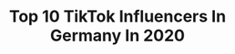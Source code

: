 ---
title: Top 10 TikTok Influencers In Germany In 2020
description: >-
  Find top TikTok influencers in Germany in 2020. Most popular hashtags: #friends #streamingyoga #lisaundlena #mamaistboss.
platform: TikTok
profiles:
  - username: "alexa.herbst"
    fullname: >-
      ✨ Alexandra Herbst ✨
    location: "Germany"
    followers: 65635
    engagement: 2898
    commentsToLikes: 0.065788
    id: ck9vcmjksr97h0j78imt8264l
    verified: false
    hashtags: "#staffel5, #acting, #spreadlove, #emiliosakraya"
  - username: "e.l.u.c.e.y"
    fullname: >-
      Lucy🌸🍃
    location: "Germany"
    followers: 2042125
    engagement: 2611
    commentsToLikes: 0.014663
    id: ck7zofshyjnaf0j78tg4zsj5y
    verified: true
    hashtags: "#pyjamapants, #ohyeah, #happymothersday, #avamax"
  - username: "enistelaa"
    fullname: >-
      @ enis telaa
    location: "Germany"
    followers: 15573
    engagement: 2511
    commentsToLikes: 0.078413
    id: ck9m52xh9ktd90j78toprnze8
    verified: false
    hashtags: "#foryouppage, #foryourpage, #fypage, #enistelaa"
  - username: "elvislamo"
    fullname: >-
      Elvis 🏳️‍🌈
    location: "Germany"
    followers: 222316
    engagement: 2330
    commentsToLikes: 0.026481
    id: ck92z0o2556sa0j782f2yf6t7
    verified: false
    hashtags: "#catwalk, #hate, #proteinfood, #netflix"
  - username: "tom.wrn"
    fullname: >-
      Tom Werner
    location: "Germany"
    followers: 89457
    engagement: 2328
    commentsToLikes: 0.049543
    id: ck9pmpxrraqxz0j78gy56ycqw
    verified: false
    hashtags: "#autsch, #whydididothis, #backfulls, #doublebackflip"
  - username: "kirafin_"
    fullname: >-
      K I R Λ F I N
    location: "Germany"
    followers: 339966
    engagement: 2304
    commentsToLikes: 0.034346
    id: ck8tqcqzwqr450j78boki1q3v
    verified: true
    hashtags: "#redbull, #game, #autos, #jamootv"
  - username: "c4ner"
    fullname: >-
      Caner
    location: "Germany"
    followers: 525388
    engagement: 2252
    commentsToLikes: 0.041606
    id: ck8ttzxq0s97t0j78mvjnfvbt
    verified: false
    hashtags: "#streamingyoga"
  - username: "junuu12"
    fullname: >-
      junu
    location: "Germany"
    followers: 3806
    engagement: 3535
    commentsToLikes: 0.231925
    id: ck9kd9okzta9c0j78lo0jk55v
    verified: false
    hashtags: "#kuchkuchhotahai, #notsoperfect, #myculture, #walkinginnature"
  - username: "_nilay_2245_"
    fullname: >-
      𝒩𝒾𝓁𝒶𝓎✨
    location: "Germany"
    followers: 3502
    engagement: 3454
    commentsToLikes: 0.198993
    id: ckad9gqkfdi7u0i78c53q1ep9
    verified: false
    hashtags: "#idol, #schule, #asmr, #coronaferien"
  - username: "annikaschmir"
    fullname: >-
      annikaaaa
    location: "Germany"
    followers: 131161
    engagement: 3408
    commentsToLikes: 0.074578
    id: ck8s5iftpfywd0j78bivsurlt
    verified: false
    hashtags: "#girl, #immerwennwirunssehen, #cologne, #badchick"
cities:
  - name: Berlin
    link: /tiktok/germany/berlin
  - name: Hamburg
    link: /tiktok/germany/hamburg
---